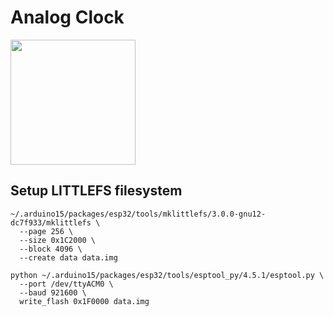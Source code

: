 # Analog Clock

<img src="https://raw.githubusercontent.com/MilovdZee/Analog_Clock-esp32/main/images/main_screen.jpeg" width=200/>

## Setup LITTLEFS filesystem

```
~/.arduino15/packages/esp32/tools/mklittlefs/3.0.0-gnu12-dc7f933/mklittlefs \
  --page 256 \
  --size 0x1C2000 \
  --block 4096 \
  --create data data.img
```

```
python ~/.arduino15/packages/esp32/tools/esptool_py/4.5.1/esptool.py \
  --port /dev/ttyACM0 \
  --baud 921600 \
  write_flash 0x1F0000 data.img
```
